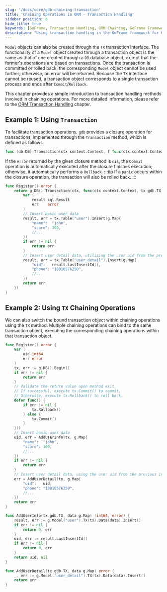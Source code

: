```yaml
---
slug: '/docs/core/gdb-chaining-transaction'
title: 'Chaining Operations in ORM - Transaction Handling'
sidebar_position: 8
hide_title: true
keywords: [GoFrame, Transaction Handling, ORM Chaining, GoFrame Framework, Transaction, TX Interface, Database Object, Transaction Object, Chaining Operations, Commit/Rollback]
description: "Using transaction handling in the GoFrame framework for ORM chaining methods. Through the Transaction and TX interfaces, transactional operations on the database can be achieved to ensure data consistency and reliability. Provides a detailed explanation of using the TX interface to create Model objects and the commit and rollback mechanisms in transaction handling."
---
```


`Model` objects can also be created through the `TX` transaction interface. The functionality of a `Model` object created through a transaction object is the same as that of one created through a `DB` database object, except that the former's operations are based on transactions. Once the transaction is committed or rolled back, the corresponding `Model` object cannot be used further; otherwise, an error will be returned. Because the `TX` interface cannot be reused, a transaction object corresponds to a single transaction process and ends after `Commit`/`Rollback`.

This chapter provides a simple introduction to transaction handling methods involved in chaining operations. For more detailed information, please refer to the [ORM Transaction Handling](../ORM事务处理/ORM事务处理.md) chapter.

## Example 1: Using `Transaction`

To facilitate transaction operations, `gdb` provides a closure operation for transactions, implemented through the `Transaction` method, which is defined as follows:

```go
func (db DB) Transaction(ctx context.Context, f func(ctx context.Context, tx TX) error) (err error)
```

If the `error` returned by the given closure method is `nil`, the `Commit` operation is automatically executed after the closure finishes execution; otherwise, it automatically performs a `Rollback`.
:::tip
If a `panic` occurs within the closure operation, the transaction will also be rolled back.
:::
```go
func Register() error {
    return g.DB().Transaction(ctx, func(ctx context.Context, tx gdb.TX) error {
        var (
            result sql.Result
            err    error
        )
        // Insert basic user data
        result, err = tx.Table("user").Insert(g.Map{
            "name":  "john",
            "score": 100,
            //...
        })
        if err != nil {
            return err
        }
        // Insert user detail data, utilizing the user uid from the previous insertion
        result, err = tx.Table("user_detail").Insert(g.Map{
            "uid":   result.LastInsertId(),
            "phone": "18010576258",
            //...
        })
        return err
    })
}
```

## Example 2: Using `TX` Chaining Operations

We can also switch the bound transaction object within chaining operations using the `TX` method. Multiple chaining operations can bind to the same transaction object, executing the corresponding chaining operations within that transaction object.

```go
func Register() error {
    var (
        uid int64
        err error
    )
    tx, err := g.DB().Begin()
    if err != nil {
        return err
    }
    // Validate the return value upon method exit,
    // If successful, execute tx.Commit() to commit,
    // Otherwise, execute tx.Rollback() to roll back.
    defer func() {
        if err != nil {
            tx.Rollback()
        } else {
            tx.Commit()
        }
    }()
    // Insert basic user data
    uid, err = AddUserInfo(tx, g.Map{
        "name":  "john",
        "score": 100,
        //...
    })
    if err != nil {
        return err
    }
    // Insert user detail data, using the user uid from the previous insertion
    err = AddUserDetail(tx, g.Map{
        "uid":   uid,
        "phone": "18010576259",
        //...
    })
    return err
}

func AddUserInfo(tx gdb.TX, data g.Map) (int64, error) {
    result, err := g.Model("user").TX(tx).Data(data).Insert()
    if err != nil {
        return 0, err
    }
    uid, err := result.LastInsertId()
    if err != nil {
        return 0, err
    }
    return uid, nil
}

func AddUserDetail(tx gdb.TX, data g.Map) error {
    _, err := g.Model("user_detail").TX(tx).Data(data).Insert()
    return err
}
```